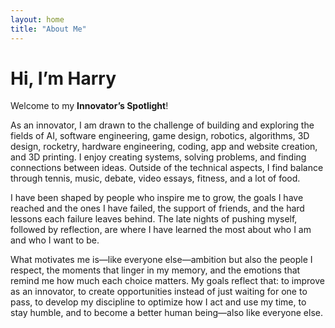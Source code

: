```yaml
--- 
layout: home 
title: "About Me" 
--- 
```

# Hi, I’m Harry 
Welcome to my **Innovator’s Spotlight**!

As an innovator, I am drawn to the challenge of building and exploring the fields of AI, software engineering, game design, robotics, algorithms, 3D design, rocketry, hardware engineering, coding, app and website creation, and 3D printing. I enjoy creating systems, solving problems, and finding connections between ideas. Outside of the technical aspects, I find balance through tennis, music, debate, video essays, fitness, and a lot of food.

I have been shaped by people who inspire me to grow, the goals I have reached and the ones I have failed, the support of friends, and the hard lessons each failure leaves behind. The late nights of pushing myself, followed by reflection, are where I have learned the most about who I am and who I want to be.

What motivates me is—like everyone else—ambition but also the people I respect, the moments that linger in my memory, and the emotions that remind me how much each choice matters. My goals reflect that: to improve as an innovator, to create opportunities instead of just waiting for one to pass, to develop my discipline to optimize how I act and use my time, to stay humble, and to become a better human being—also like everyone else.
